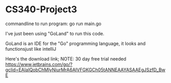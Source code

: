 # CS340-Project3

commandline to run program:    go run main.go

I've just been using "GoLand" to run this code. 

GoLand is an IDE for the "Go" programming language, 
it looks and functionsjust like intelliJ

Here's the download link; NOTE: 30 day free trial needed
https://www.jetbrains.com/go/?gclid=EAIaIQobChMIyNiurMrA6AIVFGKGCh05tANNEAAYASAAEgJSzfD_BwE
